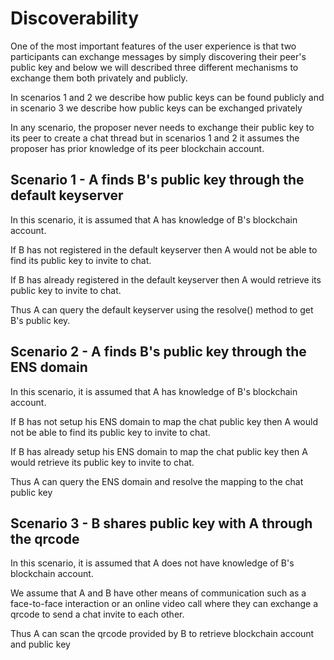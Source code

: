 # Discoverability

One of the most important features of the user experience is that two participants can exchange messages by simply discovering their peer's public key and below we will described three different mechanisms to exchange them both privately and publicly.

In scenarios 1 and 2 we describe how public keys can be found publicly and in scenario 3 we describe how public keys can be exchanged privately

In any scenario, the proposer never needs to exchange their public key to its peer to create a chat thread but in scenarios 1 and 2 it assumes the proposer has prior knowledge of its peer blockchain account.

## Scenario 1 - A finds B's public key through the default keyserver

In this scenario, it is assumed that A has knowledge of B's blockchain account.

If B has not registered in the default keyserver then A would not be able to find its public key to invite to chat.

If B has already registered in the default keyserver then A would retrieve its public key to invite to chat.

Thus A can query the default keyserver using the resolve() method to get B's public key.

## Scenario 2 - A finds B's public key through the ENS domain

In this scenario, it is assumed that A has knowledge of B's blockchain account.

If B has not setup his ENS domain to map the chat public key then A would not be able to find its public key to invite to chat.

If B has already setup his ENS domain to map the chat public key then A would retrieve its public key to invite to chat.

Thus A can query the ENS domain and resolve the mapping to the chat public key

## Scenario 3 - B shares public key with A through the qrcode

In this scenario, it is assumed that A does not have knowledge of B's blockchain account.

We assume that A and B have other means of communication such as a face-to-face interaction or an online video call where they can exchange a qrcode to send a chat invite to each other.

Thus A can scan the qrcode provided by B to retrieve blockchain account and public key
